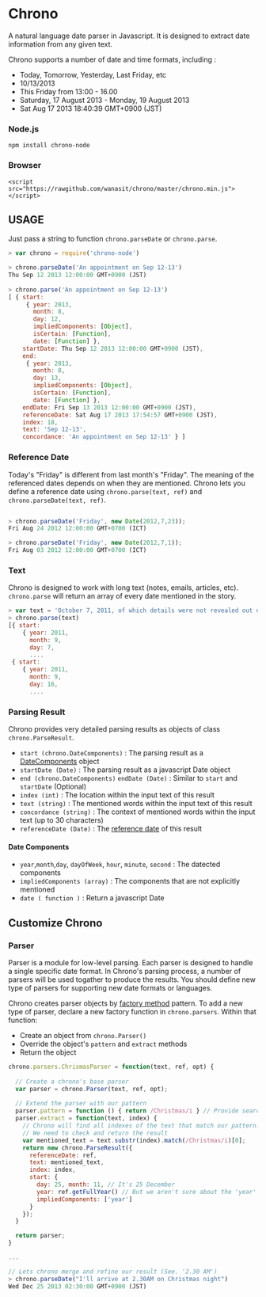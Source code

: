 Chrono
======

A natural language date parser in Javascript. It is designed to extract date information from any given text. 

Chrono supports a number of date and time formats, including :

* Today, Tomorrow, Yesterday, Last Friday, etc
* 10/13/2013
* This Friday from 13:00 - 16.00
* Saturday, 17 August 2013 - Monday, 19 August 2013
* Sat Aug 17 2013 18:40:39 GMT+0900 (JST)

### Node.js 

    npm install chrono-node

### Browser

    <script src="https://rawgithub.com/wanasit/chrono/master/chrono.min.js"></script>

## USAGE

Just pass a string to function `chrono.parseDate` or `chrono.parse`. 

```javascript
> var chrono = require('chrono-node')

> chrono.parseDate('An appointment on Sep 12-13') 
Thu Sep 12 2013 12:00:00 GMT+0900 (JST)
    
> chrono.parse('An appointment on Sep 12-13')    
[ { start: 
     { year: 2013,
       month: 8,
       day: 12,
       impliedComponents: [Object],
       isCertain: [Function],
       date: [Function] },
    startDate: Thu Sep 12 2013 12:00:00 GMT+0900 (JST),
    end: 
     { year: 2013,
       month: 8,
       day: 13,
       impliedComponents: [Object],
       isCertain: [Function],
       date: [Function] },
    endDate: Fri Sep 13 2013 12:00:00 GMT+0900 (JST),
    referenceDate: Sat Aug 17 2013 17:54:57 GMT+0900 (JST),
    index: 18,
    text: 'Sep 12-13',
    concordance: 'An appointment on Sep 12-13' } ]
```

### Reference Date

Today's "Friday" is different from last month's "Friday". 
The meaning of the referenced dates depends on when they are mentioned. 
Chrono lets you define a reference date using `chrono.parse(text, ref)` and `chrono.parseDate(text, ref)`.    

```javascript

> chrono.parseDate('Friday', new Date(2012,7,23)); 
Fri Aug 24 2012 12:00:00 GMT+0700 (ICT)

> chrono.parseDate('Friday', new Date(2012,7,1)); 
Fri Aug 03 2012 12:00:00 GMT+0700 (ICT)
```

### Text 

Chrono is designed to work with long text (notes, emails, articles, etc). 
`chrono.parse` will return an array of every date mentioned in the story.

```javascript
> var text = 'October 7, 2011, of which details were not revealed out of respect to Jobs\'s family.[239] Apple announced on the same day that they had no plans for a public service, but were encouraging "well-wishers" to send their remembrance messages to an email address created to receive such messages.[240] Sunday, October 16, 2011'
> chrono.parse(text)
[{ start: 
    { year: 2011,
      month: 9,
      day: 7,
      ....
 { start: 
    { year: 2011,
      month: 9,
      day: 16,
      ....
```

### Parsing Result 

Chrono provides very detailed parsing results as objects of class `chrono.ParseResult`.

* `start (chrono.DateComponents)` : The parsing result as a [DateComponents](#date-components) object
* `startDate (Date)` : The parsing result as a javascript Date object
* `end (chrono.DateComponents)` `endDate (Date)` : Similar to `start` and `startDate` (Optional)
* `index (int)`   : The location within the input text of this result  
* `text (string)` : The mentioned words within the input text of this result 
* `concordance (string)` : The context of mentioned words within the input text (up to 30 characters)
* `referenceDate (Date)` : The [reference date](#reference-date) of this result

#### Date Components

* `year`,`month`,`day`, `dayOfWeek`, `hour`, `minute`, `second` : The datected components
* `impliedComponents (array)` : The components that are not explicitly mentioned 
* `date ( function )` : Return a javascript Date

## Customize Chrono

### Parser

Parser is a module for low-level parsing. Each parser is designed to handle a single specific date format.
In Chrono's parsing process, a number of parsers will be used togather to produce the results. 
You should define new type of parsers for supporting new date formats or languages.

Chrono creates parser objects by [factory method](http://javascript.info/tutorial/factory-constructor-pattern) pattern.
To add a new type of parser, declare a new factory function in `chrono.parsers`. 
Within that function:

* Create an object from `chrono.Parser()` 
* Override the object's `pattern` and `extract` methods 
* Return the object

```javascript
chrono.parsers.ChrismasParser = function(text, ref, opt) {
  
  // Create a chrono's base parser
  var parser = chrono.Parser(text, ref, opt); 
  
  // Extend the parser with our pattern
  parser.pattern = function () { return /Christmas/i } // Provide search pattern
  parser.extract = function(text, index) { 
    // Chrono will find all indexes of the text that match our pattern.
    // We need to check and return the result 
    var mentioned_text = text.substr(index).match(/Christmas/i)[0];
    return new chrono.ParseResult({
      referenceDate: ref,
      text: mentioned_text,
      index: index,
      start: {
        day: 25, month: 11, // It's 25 December
        year: ref.getFullYear() // But we aren't sure about the 'year' 
        impliedComponents: ['year'] 
      }
    });
  }

  return parser;
}

...

// Lets chrono merge and refine our result (See. '2.30 AM')
> chrono.parseDate("I'll arrive at 2.30AM on Christmas night")
Wed Dec 25 2013 02:30:00 GMT+0900 (JST)

```






